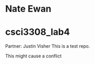 # Nate Ewan
# csci3308_lab4
Partner: Justin Visher
This is a test repo.

This might cause a conflict
